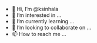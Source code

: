 - 👋 Hi, I’m @ksinhala
- 👀 I’m interested in ...
- 🌱 I’m currently learning ...
- 💞️ I’m looking to collaborate on ...
- 📫 How to reach me ...

<!---
ksinhala/ksinhala is a ✨ special ✨ repository because its `README.md` (this file) appears on your GitHub profile.
You can click the Preview link to take a look at your changes.
--->

